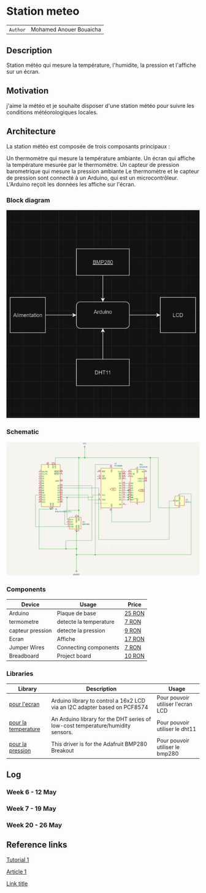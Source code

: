 # Station meteo

| | |
|-|-|
|`Author` | Mohamed Anouer Bouaicha

## Description
Station météo qui mesure la température, l'humidite, la pression et l'affiche sur un écran.
## Motivation
j'aime  la météo et je souhaite disposer d'une station météo pour suivre les conditions météorologiques locales.
## Architecture
La station météo est composée de trois composants principaux :

Un thermomètre qui mesure la température ambiante.
Un écran qui affiche la température mesurée par le thermomètre.
Un capteur de pression barometrique qui mesure la pression ambiante
Le thermomètre et le capteur de pression sont connecté à un Arduino, qui est un microcontrôleur. L'Arduino reçoit les données les affiche sur l'écran.
### Block diagram

<!-- Make sure the path to the picture is correct -->
![Block Diagram](meteo.png)

### Schematic

![Schematic](Schema.png)

### Components

<!-- This is just an example, fill in with your actual components -->

| Device | Usage | Price |
|--------|--------|-------|
| Arduino  | Plaque de base  | [25 RON](https://www.optimusdigital.ro/ro/compatibile-cu-arduino-nano/1686-placa-de-dezvoltare-compatibila-cu-arduino-nano-atmega328p-i-ch340.html?search_query=Arduino+Nano&results=22) |
| termometre  | detecte la temperature | [7 RON](https://www.optimusdigital.ro/ro/senzori-senzori-de-temperatura/584-senzor-de-temperatura-dht11.html?search_query=dht11&results=17) |
| capteur pression | detecte la pression | [9 RON](https://www.optimusdigital.ro/ro/senzori-senzori-de-presiune/1777-modul-senzor-de-presiune-barometric-bmp280.html?search_query=senzor+presiune+barometrica&results=4) |
| Ecran | Affiche | [17 RON](https://www.optimusdigital.ro/ro/optoelectronice-lcd-uri/2894-lcd-cu-interfata-i2c-si-backlight-albastru.html) |
| Jumper Wires | Connecting components | [7 RON](https://www.optimusdigital.ro/ro/fire-fire-mufate/884-set-fire-tata-tata-40p-10-cm.html?search_query=set+fire&results=110) |
| Breadboard | Project board | [10 RON](https://www.optimusdigital.ro/ro/prototipare-breadboard-uri/8-breadboard-830-points.html?search_query=breadboard&results=145) |


### Libraries

<!-- This is just an example, fill in the table with your actual components -->

| Library | Description | Usage |
|---------|-------------|-------|
| [pour l'ecran](https://github.com/blackhack/LCD_I2C/blob/master/src/LCD_I2C.h) | Arduino library to control a 16x2 LCD via an I2C adapter based on PCF8574| Pour pouvoir utiliser l'ecran LCD  |
| [pour la temperature](https://github.com/adafruit/DHT-sensor-library) | An Arduino library for the DHT series of low-cost temperature/humidity sensors. | Pour pouvoir utiliser le dht11  |
| [pour la pression](https://github.com/adafruit/Adafruit_BMP280_Library) | This driver is for the Adafruit BMP280 Breakout | Pour pouvoir utiliser le bmp280   |

## Log

<!-- write every week your progress here -->

### Week 6 - 12 May

### Week 7 - 19 May

### Week 20 - 26 May


## Reference links

<!-- Fill in with appropriate links and link titles -->

[Tutorial 1](https://www.youtube.com/watch?v=wdgULBpRoXk&t=1s&ab_channel=BenEater)

[Article 1](https://www.explainthatstuff.com/induction-motors.html)

[Link title](https://projecthub.arduino.cc/)
